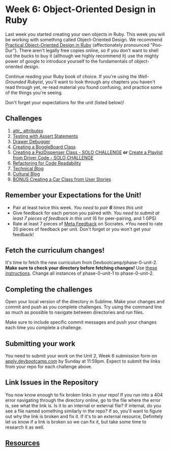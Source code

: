 # Week 6: Object-Oriented Design in Ruby

<!-- Please do not start on week 6 yet, we will be reviewing the challenges and making changes. It will be published at least by the Sunday before week 6 starts. -->


Last week you started creating your own objects in Ruby. This week you will be working with something called Object-Oriented Design.  We recommend [Practical Object-Oriented Design in Ruby](http://www.poodr.com/) (affectionately pronounced "Poo-Dur"). There aren't legally free copies online, so if you don't want to shell out the bucks to buy it (although we highly recommend it) use the mighty power of google to introduce yourself to the fundamentals of object-oriented design.

Continue reading your Ruby book of choice. If you're using the *Well-Grounded Rubyist*, you'll want to look through any chapters you haven't read through yet, re-read material you found confusing, and practice some of the things you're seeing.

Don't forget your expectations for the unit (listed below)!

## Challenges

1. [attr_ attributes](1-attr-challenge)
2. [Testing with Assert Statements](2-assert-statements)
3. [Drawer Debugger](3-drawer-debugger)
4. [Creating a BoggleBoard Class](4-BoggleBoard)
5. [Creating a PezDispenser Class - SOLO CHALLENGE](5-PezDispenser-solo-challenge) **or** [Create a Playlist from Driver Code - SOLO CHALLENGE](5-playlist-solo-challenge)
6. [Refactoring for Code Readability](6-refactoring)
7. [Technical Blog](7-technical-blog.md)
8. [Cultural Blog](8-cultural-blog.md)
9. [BONUS Creating a Car Class from User Stories](9-BONUS-CarClass)

## Remember your Expectations for the Unit!
- Pair at least twice this week.  *You need to pair **6** times this unit*
- Give feedback for each person you paired with. *You need to submit at least 7 pieces of feedback in this unit* (6 for peer-pairing, and 1 GPS)
- Rate at least 7 pieces of [Meta Feedback](https://socrates.devbootcamp.com/feedback) on Socrates. *You need to rate 20 pieces of feedback per unit. Don't forget or you won't get your feedback!

## Fetch the curriculum changes!

It's time to fetch the new curriculum from Devbootcamp/phase-0-unit-2. **Make sure to check your directory before fetching changes!** Use [these instructions](https://github.com/Devbootcamp/phase-0-handbook/blob/master/fetching-changes.md). Change all instances of phase-0-unit-1 to phase-0-unit-2.

## Completing the challenges

Open your local version of the directory in Sublime. Make your changes and commit and push as you complete challenges. Try using the command line as much as possible to navigate between directories and run files.

Make sure to include specific commit messages and push your changes each time you complete a challenge.


## Submitting your work

You need to submit your work on the Unit 2, Week 6 submission form on [apply.devbootcamp.com](http://apply.devbootcamp.com) by Sunday at 11:59pm. Expect to submit the links from your repo for each challenge above.


## Link Issues in the Repository
You now know enough to fix broken links in your repo! If you run into a 404 error navigating through the directory online, go to the file where the error is, see what the link is. Is it to an internal or external file? If internal, do you see a file named something similarly in the repo? If so, you'll want to figure out why the link is broken and fix it. If it's to an external resource,  Definitely let us know if a link is broken so we can fix it, but take some time to research it as well.

## [Resources](https://github.com/Devbootcamp/phase-0-handbook/blob/master/resources.md)
